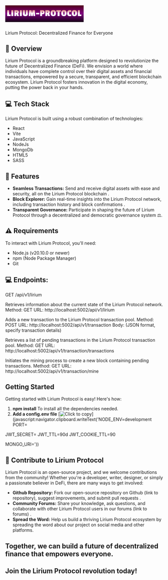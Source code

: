 # <img src="Lirium-frontend\src\assets\Lirium-Protocol-Logo.png" alt="Lirium Protocol Logo" width="250px"> 

Lirium Protocol: Decentralized Finance for Everyone 

## 👋 Overview

Lirium Protocol is a groundbreaking platform designed to revolutionize the future of Decentralized Finance (DeFi). We envision a world where individuals have complete control over their digital assets and financial transactions, empowered by a secure, transparent, and efficient blockchain ecosystem. Lirium Protocol fosters innovation in the digital economy, putting the power back in your hands.

## 💻 Tech Stack

Lirium Protocol is built using a robust combination of technologies:

- React
- Vite
- JavaScript
- NodeJs
- MongoDb
- HTML5
- SASS

## 🌟 Features

- **Seamless Transactions:** Send and receive digital assets with ease and security, all on the Lirium Protocol blockchain .
- **Block Explorer:** Gain real-time insights into the Lirium Protocol network, including transaction history and block confirmations .
- **Transparent Governance:** Participate in shaping the future of Lirium Protocol through a decentralized and democratic governance system ⚖️.

##  ⚠️ Requirements

To interact with Lirium Protocol, you'll need:

- Node.js (v20.10.0 or newer)
- npm (Node Package Manager)
- Git

## 💻 Endpoints:

GET /api/v1/lirium

Retrieves information about the current state of the Lirium Protocol network.
Method: GET
URL: http://localhost:5002/api/v1/lirium

Adds a new transaction to the Lirium Protocol transaction pool.
Method: POST
URL: http://localhost:5002/api/v1/transaction
Body: (JSON format, specify transaction details)

Retrieves a list of pending transactions in the Lirium Protocol transaction pool.
Method: GET
URL: http://localhost:5002/api/v1/transaction/transactions

Initiates the mining process to create a new block containing pending transactions.
Method: GET
URL: http://localhost:5002/api/v1/transaction/mine

##  Getting Started

Getting started with Lirium Protocol is easy! Here's how:

1. **npm install** To install all the dependencies needed. 
2. **Add a config.env file** [![Click to copy](https://img.shields.io/badge/Click-Copy-blue.svg?style=flat-square)](javascript:navigator.clipboard.writeText('NODE_ENV=development
PORT=<Port you want to use>

JWT_SECRET=<Your password>
JWT_TTL=90d
JWT_COOKIE_TTL=90

MONGO_URI=<Connect to MongoDB>'))

## 🚀 Contribute to Lirium Protocol

Lirium Protocol is an open-source project, and we welcome contributions from the community! Whether you're a developer, writer, designer, or simply a passionate believer in DeFi, there are many ways to get involved:

* **Github Repository:** Fork our open-source repository on Github (link to repository), suggest improvements, and submit pull requests ‍.
* **Community Forums:** Share your knowledge, ask questions, and collaborate with other Lirium Protocol users in our forums (link to forums) .
* **Spread the Word:** Help us build a thriving Lirium Protocol ecosystem by spreading the word about our project on social media and other platforms.

## Together, we can build a future of decentralized finance that empowers everyone. 

## Join the Lirium Protocol revolution today! 
